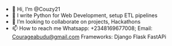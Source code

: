 - 👋 Hi, I’m @Couzy21
- 👀 I write Python for Web Development, setup ETL pipelines
- 💞️ I’m looking to collaborate on projects, Hackathons
- 📫 How to reach me Whatsapp: +2348169677008; Email: Courageabudu@gmail.com 
Frameworks:
Django
Flask
FastAPi

<!---
Couzy21/Couzy21 is a ✨ special ✨ repository because its `README.md` (this file) appears on your GitHub profile.
You can click the Preview link to take a look at your changes.
--->
